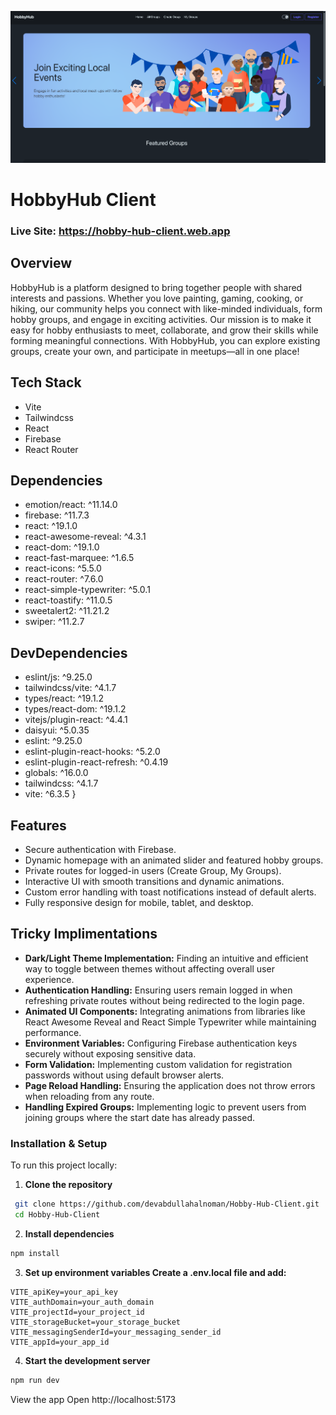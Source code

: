 <img src="https://github.com/devabdullahalnoman/Hobby-Hub-Client/blob/main/Screenshot%20from%202025-06-25%2010-05-31.png"></img>

# HobbyHub Client

### Live Site: https://hobby-hub-client.web.app

## Overview

HobbyHub is a platform designed to bring together people with shared
interests and passions. Whether you love painting, gaming, cooking, or
hiking, our community helps you connect with like-minded individuals,
form hobby groups, and engage in exciting activities. Our mission is to make it easy for hobby enthusiasts to meet,
collaborate, and grow their skills while forming meaningful
connections. With HobbyHub, you can explore existing groups, create
your own, and participate in meetups—all in one place!

## Tech Stack

- Vite
- Tailwindcss
- React
- Firebase
- React Router

## Dependencies

- emotion/react: ^11.14.0
- firebase: ^11.7.3
- react: ^19.1.0
- react-awesome-reveal: ^4.3.1
- react-dom: ^19.1.0
- react-fast-marquee: ^1.6.5
- react-icons: ^5.5.0
- react-router: ^7.6.0
- react-simple-typewriter: ^5.0.1
- react-toastify: ^11.0.5
- sweetalert2: ^11.21.2
- swiper: ^11.2.7


## DevDependencies
 
- eslint/js: ^9.25.0
- tailwindcss/vite: ^4.1.7
- types/react: ^19.1.2
- types/react-dom: ^19.1.2
- vitejs/plugin-react: ^4.4.1
- daisyui: ^5.0.35
- eslint: ^9.25.0
- eslint-plugin-react-hooks: ^5.2.0
- eslint-plugin-react-refresh: ^0.4.19
- globals: ^16.0.0
- tailwindcss: ^4.1.7
- vite: ^6.3.5
  }

## Features

- Secure authentication with Firebase.
- Dynamic homepage with an animated slider and featured hobby groups.
- Private routes for logged-in users (Create Group, My Groups).
- Interactive UI with smooth transitions and dynamic animations.
- Custom error handling with toast notifications instead of default alerts.
- Fully responsive design for mobile, tablet, and desktop.

## Tricky Implimentations

- **Dark/Light Theme Implementation:** Finding an intuitive and efficient way to toggle between themes without affecting overall user experience.
- **Authentication Handling:** Ensuring users remain logged in when refreshing private routes without being redirected to the login page.
- **Animated UI Components:** Integrating animations from libraries like React Awesome Reveal and React Simple Typewriter while maintaining performance.
- **Environment Variables:** Configuring Firebase authentication keys securely without exposing sensitive data.
- **Form Validation:** Implementing custom validation for registration passwords without using default browser alerts.
- **Page Reload Handling:** Ensuring the application does not throw errors when reloading from any route.
- **Handling Expired Groups:** Implementing logic to prevent users from joining groups where the start date has already passed.

### Installation & Setup

To run this project locally:

1. **Clone the repository**
```bash
 git clone https://github.com/devabdullahalnoman/Hobby-Hub-Client.git
 cd Hobby-Hub-Client
```

   
2. **Install dependencies**
```bash
npm install
```

3. **Set up environment variables Create a .env.local file and add:**
```env
VITE_apiKey=your_api_key
VITE_authDomain=your_auth_domain
VITE_projectId=your_project_id
VITE_storageBucket=your_storage_bucket
VITE_messagingSenderId=your_messaging_sender_id
VITE_appId=your_app_id
```
        
4. **Start the development server**

```bash
npm run dev
```

View the app Open http://localhost:5173


